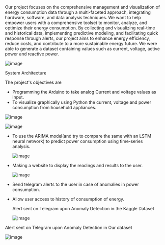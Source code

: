 
Our project focuses on the comprehensive management and visualization of energy consumption data through a multi-faceted approach, integrating hardware, software, and data analysis techniques. We want to help empower users with a comprehensive toolset to monitor, analyze, and optimize their energy consumption. By collecting and visualizing real-time and historical data, implementing predictive modeling, and facilitating quick response through alerts, our project aims to enhance energy efficiency, reduce costs, and contribute to a more sustainable energy future. We were able to generate a dataset containing values such as current, voltage, active power and reactive power.


![image](https://github.com/manaswini-ks/Power_Monitoring/assets/113985060/7bfd9caa-bc98-4fcf-a4c8-9b487dbc3a7b)

System Architecture

The project's objectives are 

- Programming the Arduino to take analog Current and voltage values as input.
- To visualize graphically using Python the current, voltage and power consumption from household appliances.

![image](https://github.com/manaswini-ks/Power_Monitoring/assets/113985060/d17e8b1f-5ec1-47ee-bd79-540816129871)

![image](https://github.com/manaswini-ks/Power_Monitoring/assets/113985060/09dbd0fe-b0eb-4685-bc5a-a80c6d82d629)


- To use the ARIMA model(and try to compare the same with an LSTM neural network) to predict power consumption using time-series analysis.
  
  ![image](https://github.com/manaswini-ks/Power_Monitoring/assets/113985060/7e9080a2-3002-45c9-ae2f-67e6ebedc106)

- Making a website to display the readings and results to the user.

  ![image](https://github.com/manaswini-ks/Power_Monitoring/assets/113985060/85cd42fd-36ec-4d4e-9474-daa1d24a1460)

- Send telegram alerts to the user in case of anomalies in power consumption.
  
- Allow user access to history of consumption of energy.
  
  Alert sent on Telegram upon Anomaly Detection in the Kaggle Dataset

  ![image](https://github.com/manaswini-ks/Power_Monitoring/assets/113985060/6df45775-e2e6-4bcb-8b3b-be899b4afcb4)

Alert sent on Telegram upon Anomaly Detection in Our dataset

![image](https://github.com/manaswini-ks/Power_Monitoring/assets/113985060/dbb5d499-b0c3-4958-9ef5-ce37f6ea573a)

